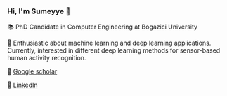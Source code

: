 ### Hi, I'm Sumeyye 👋


:books: PhD Candidate in Computer Engineering at Bogazici University

:blossom: Enthusiastic about machine learning and deep learning applications. Currently, interested in different deep learning methods for sensor-based human activity recognition.

:page_facing_up: [Google scholar](https://scholar.google.com/citations?user=GnrF2DsAAAAJ&hl=tr&oi=ao)

:eyes: [LinkedIn](https://www.linkedin.com/in/sumeyye-agac-800039/)


